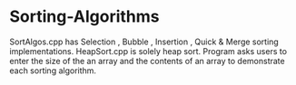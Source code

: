 # Sorting-Algorithms
SortAlgos.cpp has Selection , Bubble , Insertion , Quick &amp; Merge sorting implementations.
HeapSort.cpp is solely heap sort.
Program asks users to enter the size of the an array and the contents of an array to demonstrate each sorting algorithm. 
